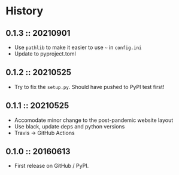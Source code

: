 # History

## 0.1.3 :: 20210901

- Use `pathlib` to make it easier to use `~` in `config.ini`
- Update to pyproject.toml

## 0.1.2 :: 20210525

- Try to fix the `setup.py`. Should have pushed to PyPI test first!

## 0.1.1 :: 20210525

- Accomodate minor change to the post-pandemic website layout
- Use black, update deps and python versions
- Travis -> GitHub Actions

## 0.1.0 :: 20160613

- First release on GitHub / PyPI.
